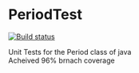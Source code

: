 # PeriodTest  

[![Build status](https://travis-ci.org/Adithya1894/PeriodTest.svg?branch=master)](https://travis-ci.org/Adithya1894/PeriodTest)  

Unit Tests for the Period class of java  
Acheived 96% brnach coverage  
